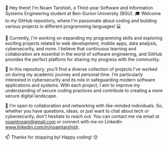 👋 Hey there! I'm Noam Tarshish, a Third-year Software and Information Systems Engineering student at Ben-Gurion University (BGU). 🎓 Welcome to my GitHub repository, where I'm passionate about coding and building various projects in different programming languages! 💻

🔭 Currently, I'm working on expanding my programming skills and exploring exciting projects related to web development, mobile apps, data analysis, cybersecurity, and more. I believe that continuous learning and collaboration are essential in the world of software engineering, and GitHub provides the perfect platform for sharing my progress with the community.

🌱 In this repository, you'll find a diverse collection of projects I've worked on during my academic journey and personal time. I'm particularly interested in cybersecurity and its role in safeguarding modern software applications and systems. With each project, I aim to improve my understanding of secure coding practices and contribute to creating a more secure digital landscape.

💬 I'm open to collaboration and networking with like-minded individuals. So, whether you have questions, ideas, or just want to chat about tech or cybersecurity, don't hesitate to reach out. You can contact me via email at noamtnoam@gmail.com or connect with me on LinkedIn www.linkedin.com/in/noamtarshish.

📫 Thanks for stopping by! Happy coding! 😊

<!---
noamtarshish/noamtarshish is a ✨ special ✨ repository because its `README.md` (this file) appears on your GitHub profile.
You can click the Preview link to take a look at your changes.
--->
